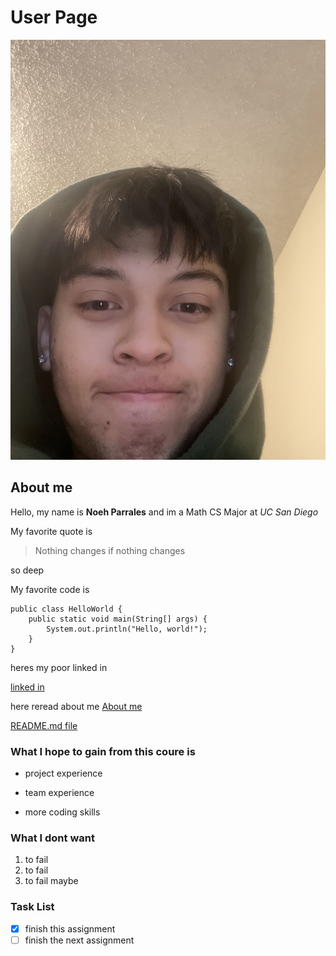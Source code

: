 

# User Page

![me](IMG_7099.jpg)

## About me 

Hello, my name is **Noeh Parrales** and im a Math CS Major at *UC San Diego*

My favorite quote is

> Nothing changes if nothing changes 

so deep

My favorite code is 

```
public class HelloWorld {
    public static void main(String[] args) {
        System.out.println("Hello, world!");
    }
}
```

heres my poor linked in 

[linked in](https://www.linkedin.com/jobs/?mcid=6994434350142418944&src=go-pa&trk=sem-ga_campid.18853522261_asid.146084015209_crid.732549151385_kw.linkedin_d.c_tid.kwd-296170574619_n.g_mt.e_geo.9189214&cid=&gad_source=1&gclid=CjwKCAjwktO_BhBrEiwAV70jXoj-FRCyOTRRr4wfDBiQJC69htFSLmShEBNoSOrQAkGUz5Cmicxd4BoCAeQQAvD_BwE&gclsrc=aw.ds)

here reread about me [About me](#about-me)

[README.md file](README.md)

### What I hope to gain from this coure is 
- project experience 
* team experience 
+ more coding skills 


### What I dont want 

1. to fail 
2. to fail 
3. to fail maybe 


### Task List 

- [x] finish this assignment 
- [ ] finish the next assignment
